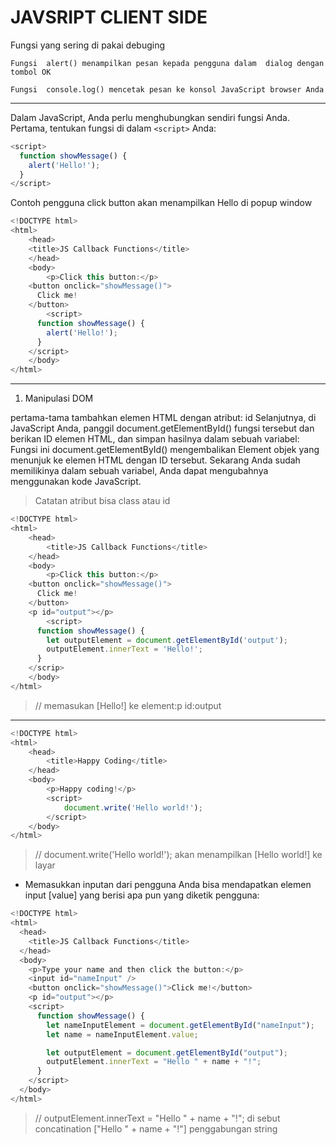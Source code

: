 # JAVSRIPT CLIENT SIDE

Fungsi yang sering di pakai debuging

`Fungsi  alert() menampilkan pesan kepada pengguna dalam  dialog dengan  tombol OK`

`Fungsi  console.log() mencetak pesan ke konsol JavaScript browser Anda`

---

Dalam JavaScript, Anda perlu menghubungkan sendiri fungsi Anda. Pertama, tentukan fungsi di dalam `<script>` Anda:

```javascript
<script>
  function showMessage() {
    alert('Hello!');
  }
</script>
```

Contoh pengguna click button akan menampilkan Hello di popup window

```javascript
<!DOCTYPE html>
<html>
	<head>
	<title>JS Callback Functions</title>
	</head>
	<body>
		<p>Click this button:</p>
    <button onclick="showMessage()">
      Click me!
    </button>
		<script>
      function showMessage() {
        alert('Hello!');
      }
    </script>
	</body>
</html>
```

---

1.  Manipulasi DOM

pertama-tama tambahkan elemen HTML dengan atribut: id
Selanjutnya, di JavaScript Anda, panggil document.getElementById() fungsi tersebut dan berikan ID elemen HTML, dan simpan hasilnya dalam sebuah variabel:
Fungsi ini document.getElementById() mengembalikan Element objek yang menunjuk ke elemen HTML dengan ID tersebut. Sekarang Anda sudah memilikinya dalam sebuah variabel, Anda dapat mengubahnya menggunakan kode JavaScript.

> Catatan atribut bisa class atau id

```javascript
<!DOCTYPE html>
<html>
	<head>
		<title>JS Callback Functions</title>
	</head>
	<body>
		<p>Click this button:</p>
    <button onclick="showMessage()">
      Click me!
    </button>
    <p id="output"></p>
		<script>
      function showMessage() {
        let outputElement = document.getElementById('output');
        outputElement.innerText = 'Hello!';
      }
    </scrip>
	</body>
</html>
```

> // memasukan [Hello!] ke element:p id:output

---

```javascript
<!DOCTYPE html>
<html>
	<head>
		<title>Happy Coding</title>
	</head>
	<body>
		<p>Happy coding!</p>
		<script>
			document.write('Hello world!');
		</script>
	</body>
</html>
```

> // document.write('Hello world!');  akan menampilkan [Hello world!] ke layar



- Memasukkan inputan dari pengguna
Anda bisa mendapatkan elemen input [value] yang berisi apa pun yang diketik pengguna:

```javascript
<!DOCTYPE html>
<html>
  <head>
    <title>JS Callback Functions</title>
  </head>
  <body>
    <p>Type your name and then click the button:</p>
    <input id="nameInput" />
    <button onclick="showMessage()">Click me!</button>
    <p id="output"></p>
    <script>
      function showMessage() {
        let nameInputElement = document.getElementById("nameInput");
        let name = nameInputElement.value;

        let outputElement = document.getElementById("output");
        outputElement.innerText = "Hello " + name + "!";
      }
    </script>
  </body>
</html>
```

> // outputElement.innerText = "Hello " + name + "!"; di sebut concatination ["Hello " + name + "!"] penggabungan string
